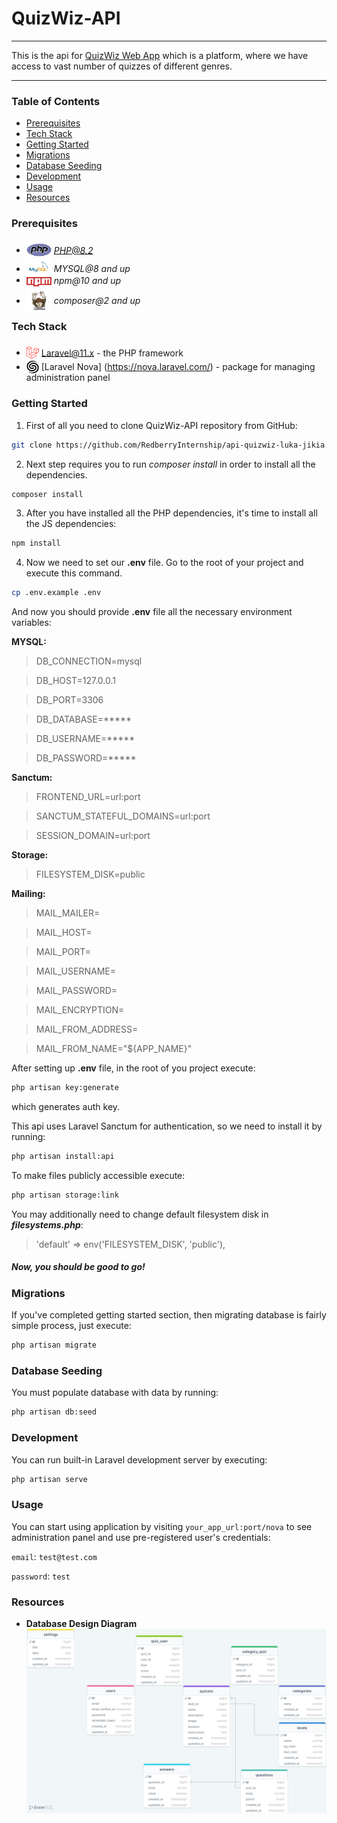 # QuizWiz-API

---

This is the api for [QuizWiz Web App](https://github.com/RedberryInternship/front-quizwiz-luka-jikia.git) which is a platform, where we have access to vast number of quizzes of different genres.

---

### Table of Contents

* [Prerequisites](#prerequisites)
* [Tech Stack](#tech-stack)
* [Getting Started](#getting-started)
* [Migrations](#migrations)
* [Database Seeding](#database-seeding)
* [Development](#development)
* [Usage](#usage)
* [Resources](#resources)

### Prerequisites

* <img src="readme/assets/php.svg" width="40" style="position: relative; top: 5px" /> *PHP@8.2*
* <img src="readme/assets/mysql.png" width="40" style="position: relative; top: 5px" /> *MYSQL@8 and up*
* <img src="readme/assets/npm.png" width="40" style="position: relative; top: 5px" /> *npm@10 and up*
* <img src="readme/assets/composer.png" width="40" style="position: relative; top: 10px" /> *composer@2 and up*

### Tech Stack

* <img src="readme/assets/laravel.png" width="20" style="position: relative; top: 5px" /> [Laravel@11.x](https://laravel.com/docs/11.x) - the PHP framework
* <img src="readme/assets/laravel-nova.svg" width="20" style="position: relative; top: 5px" /> [Laravel Nova] (https://nova.laravel.com/) - package for managing administration panel

### Getting Started

1. First of all you need to clone QuizWiz-API repository from GitHub:

```sh
git clone https://github.com/RedberryInternship/api-quizwiz-luka-jikia.git
```

2. Next step requires you to run *composer install* in order to install all the dependencies.

```sh
composer install
```

3. After you have installed all the PHP dependencies, it's time to install all the JS dependencies:

```sh
npm install
```

4. Now we need to set our **.env** file. Go to the root of your project and execute this command.

```sh
cp .env.example .env
```

And now you should provide **.env** file all the necessary environment variables:

**MYSQL:**
> DB_CONNECTION=mysql

> DB_HOST=127.0.0.1

> DB_PORT=3306

> DB_DATABASE=*****

> DB_USERNAME=*****

> DB_PASSWORD=*****

**Sanctum:**
> FRONTEND_URL=url:port

> SANCTUM_STATEFUL_DOMAINS=url:port

> SESSION_DOMAIN=url:port

**Storage:**
> FILESYSTEM_DISK=public


**Mailing:**
> MAIL_MAILER=

> MAIL_HOST=

> MAIL_PORT=

> MAIL_USERNAME=

> MAIL_PASSWORD=

> MAIL_ENCRYPTION=

> MAIL_FROM_ADDRESS=

> MAIL_FROM_NAME="${APP_NAME}"

After setting up **.env** file, in the root of you project execute:

```sh
php artisan key:generate
```

which generates auth key.

This api uses Laravel Sanctum for authentication, so we need to install it by running:
```sh
php artisan install:api
```

To make files publicly accessible execute:

```sh
php artisan storage:link
```

You may additionally need to change default filesystem disk in ***filesystems.php***:
> 'default' => env('FILESYSTEM_DISK', 'public'),

##### Now, you should be good to go!

### Migrations

If you've completed getting started section, then migrating database is fairly simple process, just execute:

```sh
php artisan migrate
```

### Database Seeding
You must populate database with data by running:

```sh
php artisan db:seed
```

### Development

You can run built-in Laravel development server by executing:

```sh
php artisan serve
```

### Usage

You can start using application by visiting `your_app_url:port/nova` to see administration panel and use pre-registered user's credentials:

`email`: `test@test.com`

`password`: `test`

### Resources

* **Database Design Diagram** <img src="readme/assets/drawSQL.png">
